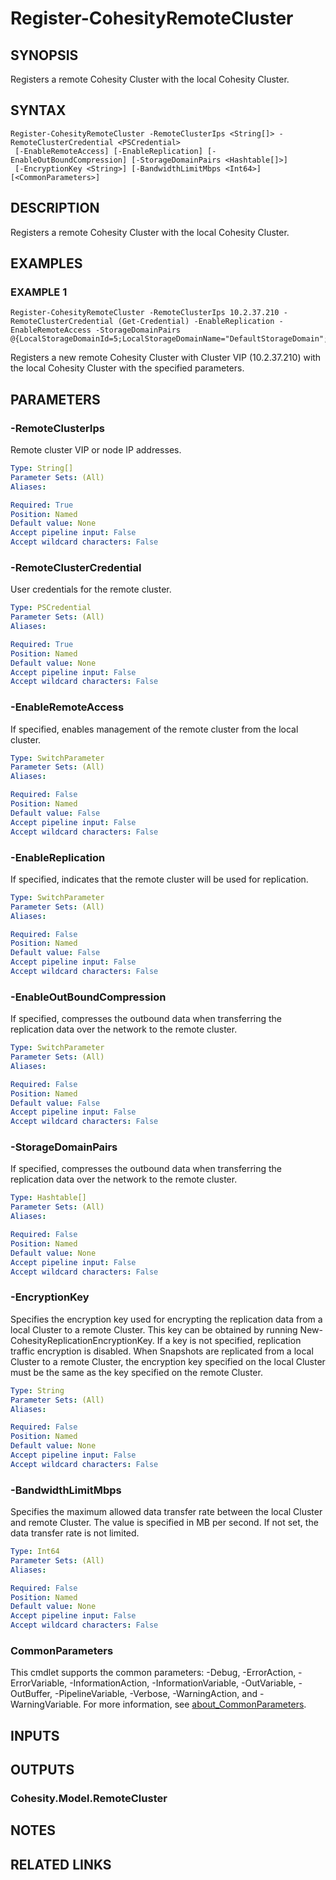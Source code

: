 # Register-CohesityRemoteCluster

## SYNOPSIS
Registers a remote Cohesity Cluster with the local Cohesity Cluster.

## SYNTAX

```
Register-CohesityRemoteCluster -RemoteClusterIps <String[]> -RemoteClusterCredential <PSCredential>
 [-EnableRemoteAccess] [-EnableReplication] [-EnableOutBoundCompression] [-StorageDomainPairs <Hashtable[]>]
 [-EncryptionKey <String>] [-BandwidthLimitMbps <Int64>] [<CommonParameters>]
```

## DESCRIPTION
Registers a remote Cohesity Cluster with the local Cohesity Cluster.

## EXAMPLES

### EXAMPLE 1
```
Register-CohesityRemoteCluster -RemoteClusterIps 10.2.37.210 -RemoteClusterCredential (Get-Credential) -EnableReplication -EnableRemoteAccess -StorageDomainPairs @{LocalStorageDomainId=5;LocalStorageDomainName="DefaultStorageDomain";RemoteStorageDomainId=5;RemoteStorageDomainName="DefaultStorageDomain"}
```

Registers a new remote Cohesity Cluster with Cluster VIP (10.2.37.210) with the local Cohesity Cluster with the specified parameters.

## PARAMETERS

### -RemoteClusterIps
Remote cluster VIP or node IP addresses.

```yaml
Type: String[]
Parameter Sets: (All)
Aliases:

Required: True
Position: Named
Default value: None
Accept pipeline input: False
Accept wildcard characters: False
```

### -RemoteClusterCredential
User credentials for the remote cluster.

```yaml
Type: PSCredential
Parameter Sets: (All)
Aliases:

Required: True
Position: Named
Default value: None
Accept pipeline input: False
Accept wildcard characters: False
```

### -EnableRemoteAccess
If specified, enables management of the remote cluster from the local cluster.

```yaml
Type: SwitchParameter
Parameter Sets: (All)
Aliases:

Required: False
Position: Named
Default value: False
Accept pipeline input: False
Accept wildcard characters: False
```

### -EnableReplication
If specified, indicates that the remote cluster will be used for replication.

```yaml
Type: SwitchParameter
Parameter Sets: (All)
Aliases:

Required: False
Position: Named
Default value: False
Accept pipeline input: False
Accept wildcard characters: False
```

### -EnableOutBoundCompression
If specified, compresses the outbound data when transferring the replication data over the network to the remote cluster.

```yaml
Type: SwitchParameter
Parameter Sets: (All)
Aliases:

Required: False
Position: Named
Default value: False
Accept pipeline input: False
Accept wildcard characters: False
```

### -StorageDomainPairs
If specified, compresses the outbound data when transferring the replication data over the network to the remote cluster.

```yaml
Type: Hashtable[]
Parameter Sets: (All)
Aliases:

Required: False
Position: Named
Default value: None
Accept pipeline input: False
Accept wildcard characters: False
```

### -EncryptionKey
Specifies the encryption key used for encrypting the replication data from a local Cluster to a remote Cluster.
This key can be obtained by running New-CohesityReplicationEncryptionKey.
If a key is not specified, replication traffic encryption is disabled.
When Snapshots are replicated from a local Cluster to a remote Cluster, the encryption key specified on the local Cluster must be the same as the key specified on the remote Cluster.

```yaml
Type: String
Parameter Sets: (All)
Aliases:

Required: False
Position: Named
Default value: None
Accept pipeline input: False
Accept wildcard characters: False
```

### -BandwidthLimitMbps
Specifies the maximum allowed data transfer rate between the local Cluster and remote Cluster.
The value is specified in MB per second.
If not set, the data transfer rate is not limited.

```yaml
Type: Int64
Parameter Sets: (All)
Aliases:

Required: False
Position: Named
Default value: None
Accept pipeline input: False
Accept wildcard characters: False
```

### CommonParameters
This cmdlet supports the common parameters: -Debug, -ErrorAction, -ErrorVariable, -InformationAction, -InformationVariable, -OutVariable, -OutBuffer, -PipelineVariable, -Verbose, -WarningAction, and -WarningVariable. For more information, see [about_CommonParameters](http://go.microsoft.com/fwlink/?LinkID=113216).

## INPUTS

## OUTPUTS

### Cohesity.Model.RemoteCluster
## NOTES

## RELATED LINKS
